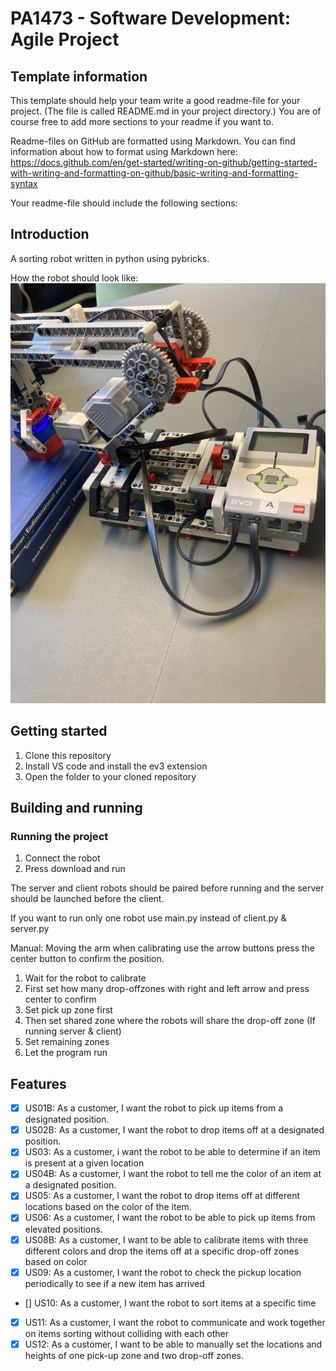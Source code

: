 # PA1473 - Software Development: Agile Project

## Template information
This template should help your team write a good readme-file for your project. (The file is called README.md in your project directory.)
You are of course free to add more sections to your readme if you want to.

Readme-files on GitHub are formatted using Markdown. You can find information about how to format using Markdown here: https://docs.github.com/en/get-started/writing-on-github/getting-started-with-writing-and-formatting-on-github/basic-writing-and-formatting-syntax

Your readme-file should include the following sections:


## Introduction
A sorting robot written in python using pybricks.

How the robot should look like:
![robot image](/IMG_6790.jpg)

## Getting started
1. Clone this repository 
2. Install VS code and install the ev3 extension
3. Open the folder to your cloned repository

## Building and running
### Running the project
1. Connect the robot
2. Press download and run

The server and client robots should be paired before running and the server should be launched before the client.

If you want to run only one robot use main.py instead of client.py & server.py

Manual:
Moving the arm when calibrating use the arrow buttons
press the center button to confirm the position.

1. Wait for the robot to calibrate
2. First set how many drop-offzones with right and left arrow and press center to confirm
3. Set pick up zone first
4. Then set shared zone where the robots will share the drop-off zone (If running server & client)
5. Set remaining zones
6. Let the program run

## Features

- [x] US01B: As a customer, I want the robot to pick up items from a designated position. 
- [x] US02B: As a customer, I want the robot to drop items off at a designated position.
- [x] US03: As a customer, i want the robot to be able to determine if an item is present at a given location
- [x] US04B: As a customer, I want the robot to tell me the color of an item at a designated position.
- [x] US05: As a customer, I want the robot to drop items off at different locations based on the color of the item.
- [x] US06: As a customer, I want the robot to be able to pick up items from elevated positions.
- [x] US08B: As a customer, I want to be able to calibrate items with three different colors and drop the items off at a specific drop-off zones based on color
- [x] US09: As a customer, I want the robot to check the pickup location periodically to see if a new item has arrived
- [] US10: As a customer, I want the robot to sort items at a specific time
- [x] US11: As a customer, I want the robot to communicate and work together on items sorting without colliding with each other
- [x] US12: As a customer, I want to be able to manually set the locations and heights of one pick-up zone and two drop-off zones.
